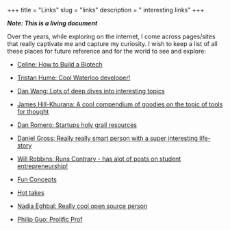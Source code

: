 +++
title = "Links"
slug = "links"
description = " interesting links"
+++

 ***Note: This is a living document***
&nbsp;
&nbsp;
&nbsp;
&nbsp;
&nbsp;
&nbsp;



Over the years, while exploring on the internet, I come across pages/sites that really captivate me and capture my curiosity. I wish to keep a list of all these places for future reference and for the world to see and explore: 

* [Celine: How to Build a Biotech](https://www.celinehh.com/biotech)
&nbsp;

* [Tristan Hume: Cool Waterloo developer!](https://thume.ca/)
&nbsp;

* [Dan Wang: Lots of deep dives into interesting topics](https://danwang.co/)
&nbsp;

* [James Hill-Khurana: A cool compendium of goodies on the topic of tools for thought](https://jameshk.com/)
&nbsp;

* [Dan Romero: Startups holy grail resources](https://danromero.org/canon.html)
&nbsp;

* [Daniel Gross: Really really smart person with a super interesting life-story](https://dcgross.com/)

* [Will Robbins: Runs Contrary - has  alot of posts on student entrepreneurship!](https://willrobbins.org/)
<!-- * [Cool person with cool suggestions] (s) -->

* [Fun Concepts](https://www.notion.so/Books-f95c42ea1c6b4f67a6ad219f327ac402)

* [Hot takes](https://pjrvs.com/articles)

* [Nadia Eghbal: Really cool open source person](https://nadiaeghbal.com/)

* [Philip Guo: Prolific Prof](http://www.pgbovine.net/)
